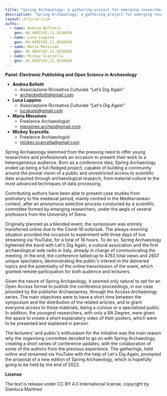 ```yaml
---
title: "Spring Archaeology: a gathering project for emerging researchers"
description: "Spring Archaeology: a gathering project for emerging researchers"
layout: article-slim
auths:
  - name: Andrea Bellotti
    geo: 44.4992192,11.2616458
  - name: Luca Luppino
    geo: 44.4992192,11.2616458
  - name: Maria Messineo
    geo: 44.4992192,11.2616458
  - name: Mickey Scarcella
    geo: 44.4992192,11.2616458
---
```


**Panel: Electronic Publishing and Open Science in Archaeology**

- **Andrea Bellotti**
    - Associazione Ricreativa Culturale “Let’s Dig Again”
    - [archeobellotti@gmail.com](mailto:archeobellotti@gmail.com)
- **Luca Luppino**
    - Associazione Ricreativa Culturale "Let's Dig Again"
    - [lucalupp@gmail.com](mailto:lucalupp@gmail.com)
- **Maria Messineo**
    - Freelance Archaeologist
    - [messineo.archeo@gmail.com](mailto:messineo.archeo@gmail.com)
- **Mickey Scarcella**
    - Freelance Archaeologist
    - [mickey.scarcella@gmail.com](mailto:mickey.scarcella@gmail.com)


Spring Archaeology stemmed from the pressing need to offer young researchers and professionals an occasion to present their work to a heterogeneous audience. Born as a conference idea, Spring Archaeology ended up being a full-fledged project, capable of building a community around the pivotal vision of a public and unrestricted access to scientific data acquired through archaeological research, from material culture to the most advanced techniques of data processing.

Contributing authors have been able to present case studies from prehistory to the medieval period, mainly centred in the Mediterranean context, after an anonymous selection process conducted by a scientific committee formed by emerging researchers, under the aegis of several professors from the University of Siena.

Originally planned as a blended event, the symposium was entirely transferred online due to the Covid-19 outbreak. The always-evolving situation provided the occasion to experiment with three days of live streaming via YouTube, for a total of 18 hours. To do so, Spring Archaeology tightened the bond with Let's Dig Again, a cultural association and the first archaeological web radio in Italy, already in charge of communicating the meeting. In the end, the conference tallied up to 4763 total views and 2607 unique spectators, demonstrating the public's interest in the delivered topics and the potentiality of the online transmission of the event, which granted remote participation for both audience and lecturers.

Given the nature of Spring Archaeology, it seemed only natural to opt for an Open Access format to publish the conference proceedings, in our case provided by the publisher Archaeopress, through the Access Archaeology series. The main objectives were to have a short time between the symposium and the distribution of the related articles, and to grant everyone access to those materials, being a curious or a specialised public. In addition, the youngest researchers, with only a BA Degree, were given the space to create a short explanatory video of their posters, which were to be presented and explained in person.

The lecturers' and public's enthusiasm for the initiative was the main reason why the organising committee decided to go on with Spring Archaeology, creating a short series of conference updates, with the collaboration of some of the authors from the previous experience. The gatherings, held online and streamed via YouTube with the help of Let's Dig Again, prompted the proposal of a new edition of Spring Archaeology, which is hopefully going to be held by the end of 2022.

**License**

The text is release under CC BY 4.0 International license, copyright by
Gianluca Martinez

